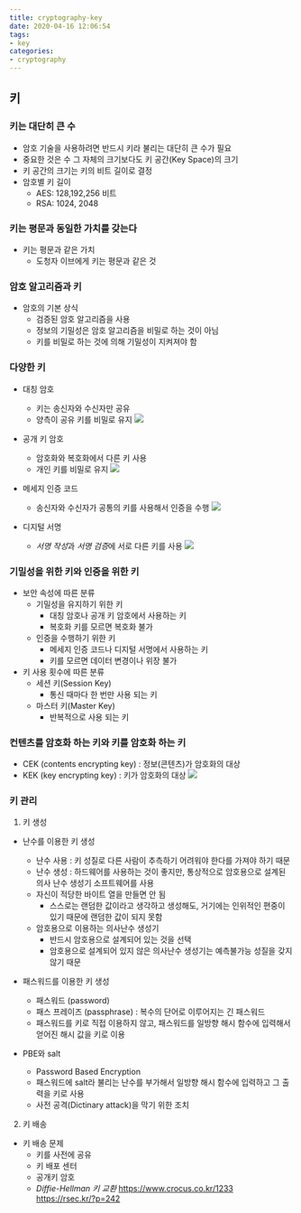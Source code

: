 ```yaml
---
title: cryptography-key
date: 2020-04-16 12:06:54
tags:
- key
categories:
- cryptography
---
```

## 키

### 키는 대단히 큰 수
- 암호 기술을 사용하려면 반드시 키라 불리는 대단히 큰 수가 필요
- 중요한 것은 수 그 자체의 크기보다도 키 공간(Key Space)의 크기
- 키 공간의 크기는 키의 비트 길이로 결정
- 암호별 키 길이
    - AES: 128,192,256 비트
    - RSA: 1024, 2048
### 키는 평문과 동일한 가치를 갖는다
- 키는 평문과 같은 가치
    - 도청자 이브에게 키는 평문과 같은 것

### 암호 알고리즘과 키
- 암호의 기본 상식
    - 검증된 암호 알고리즘을 사용
    - 정보의 기밀성은 암호 알고리즘을 비밀로 하는 것이 아님
    - 키를 비밀로 하는 것에 의해 기밀성이 지켜져야 함

### 다양한 키
- 대칭 암호
    - 키는 송신자와 수신자만 공유
    - 양측이 공유 키를 비밀로 유지
![](/images/cryptography/key/symmetric_cypher.png)

- 공개 키 암호
    - 암호화와 복호화에서 다른 키 사용
    - 개인 키를 비밀로 유지
![](/images/cryptography/key/asymmetric_cypher.png)

- 메세지 인증 코드
    - 송신자와 수신자가 공통의 키를 사용해서 인증을 수행
![](/images/cryptography/key/mac_key.png)
    
- 디지털 서명
    - *서명 작성*과 *서명 검증*에 서로 다른 키를 사용
![](/images/cryptography/key/digital_signature_key.png)

### 기밀성을 위한 키와 인증을 위한 키
- 보안 속성에 따른 분류
    - 기밀성을 유지하기 위한 키
        - 대칭 암호나 공개 키 암호에서 사용하는 키
        - 복호화 키를 모르면 복호화 불가
    - 인증을 수행하기 위한 키
        - 메세지 인증 코드나 디지털 서명에서 사용하는 키
        - 키를 모르면 데이터 변경이나 위장 불가
- 키 사용 횟수에 따른 분류
    - 세션 키(Session Key)
       - 통신 때마다 한 번만 사용 되는 키
    - 마스터 키(Master Key)
       - 반복적으로 사용 되는 키
       
### 컨텐츠를 암호화 하는 키와 키를 암호화 하는 키
- CEK (contents encrypting key) : 정보(콘텐츠)가 암호화의 대상
- KEK (key encrypting key) : 키가 암호화의 대상
![](/images/cryptography/key/cek_kek.png)

### 키 관리
1. 키 생성
- 난수를 이용한 키 생성
    - 난수 사용 : 키 성질로 다른 사람이 추측하기 어려워야 한다를 가져야 하기 때문
    - 난수 생성 : 하드웨어를 사용하는 것이 좋지만, 통상적으로 암호용으로 설계된 의사 난수 생성기 소프트웨어를 사용
    - 자신이 적당한 바이트 열을 만들면 안 됨
        - 스스로는 랜덤한 값이라고 생각하고 생성해도, 거기에는 인위적인 편중이 있기 때문에 랜덤한 값이 되지 못함
    - 암호용으로 이용하는 의사난수 생성기
        - 반드시 암호용으로 설계되어 있는 것을 선택
        - 암호용으로 설계되어 있지 않은 의사난수 생성기는 예측불가능 성질을 갖지 않기 때문

- 패스워드를 이용한 키 생성
    - 패스워드 (password) 
    - 패스 프레이즈 (passphrase) : 복수의 단어로 이루어지는 긴 패스워드
    - 패스워드를 키로 직접 이용하지 않고, 패스워드를 일방향 해시 함수에 입력해서 얻어진 해시 값을 키로 이용
    
- PBE와 salt
    - Password Based Encryption
    - 패스워드에 salt라 불리는 난수를 부가해서 일방향 해시 함수에 입력하고 그 출력을 키로 사용
    - 사전 공격(Dictinary attack)을 막기 위한 조치

2. 키 배송
- 키 배송 문제
    - 키를 사전에 공유
    - 키 배포 센터
    - 공개키 암호
    - *Diffie-Hellman 키 교환*
    https://www.crocus.co.kr/1233
    https://rsec.kr/?p=242
    